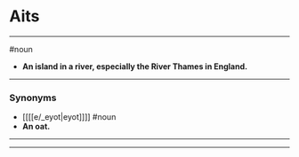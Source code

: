 # Aits
---
#noun
- **An island in a river, especially the River Thames in England.**
---
### Synonyms
- [[[[e/_eyot|eyot]]]]
#noun
- **An oat.**
---
---
